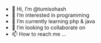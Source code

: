 - 👋 Hi, I’m @tumisohash
- 👀 I’m interested in programming
- 🌱 I’m currently learning php & java
- 💞️ I’m looking to collaborate on 
- 📫 How to reach me ...

<!---
tumisohash/tumisohash is a ✨ special ✨ repository because its `README.md` (this file) appears on your GitHub profile.
You can click the Preview link to take a look at your changes.
--->
